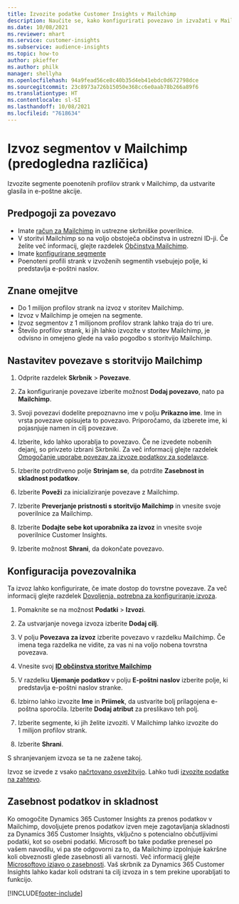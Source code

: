 ```yaml
---
title: Izvozite podatke Customer Insights v Mailchimp
description: Naučite se, kako konfigurirati povezavo in izvažati v Mailchimp.
ms.date: 10/08/2021
ms.reviewer: mhart
ms.service: customer-insights
ms.subservice: audience-insights
ms.topic: how-to
author: pkieffer
ms.author: philk
manager: shellyha
ms.openlocfilehash: 94a9fead56ce8c40b35d4eb41ebdc0d672798dce
ms.sourcegitcommit: 23c8973a726b15050e368cc6e0aab78b266a89f6
ms.translationtype: HT
ms.contentlocale: sl-SI
ms.lasthandoff: 10/08/2021
ms.locfileid: "7618634"
---
```

# <a name="export-segments-to-mailchimp-preview"></a>Izvoz segmentov v Mailchimp (predogledna različica)

Izvozite segmente poenotenih profilov strank v Mailchimp, da ustvarite glasila in e-poštne akcije.

## <a name="prerequisites-for-connection"></a>Predpogoji za povezavo

-   Imate [račun za Mailchimp](https://mailchimp.com/) in ustrezne skrbniške poverilnice.
-   V storitvi Mailchimp so na voljo obstoječa občinstva in ustrezni ID-ji. Če želite več informacij, glejte razdelek [Občinstva Mailchimp](https://mailchimp.com/help/create-audience/).
-   Imate [konfigurirane segmente](segments.md)
-   Poenoteni profili strank v izvoženih segmentih vsebujejo polje, ki predstavlja e-poštni naslov.

## <a name="known-limitations"></a>Znane omejitve

- Do 1 milijon profilov strank na izvoz v storitev Mailchimp.
- Izvoz v Mailchimp je omejen na segmente.
- Izvoz segmentov z 1 milijonom profilov strank lahko traja do tri ure. 
- Število profilov strank, ki jih lahko izvozite v storitev Mailchimp, je odvisno in omejeno glede na vašo pogodbo s storitvijo Mailchimp.

## <a name="set-up-connection-to-mailchimp"></a>Nastavitev povezave s storitvijo Mailchimp

1. Odprite razdelek **Skrbnik** > **Povezave**.

1. Za konfiguriranje povezave izberite možnost **Dodaj povezavo**, nato pa **Mailchimp**.

1. Svoji povezavi dodelite prepoznavno ime v polju **Prikazno ime**. Ime in vrsta povezave opisujeta to povezavo. Priporočamo, da izberete ime, ki pojasnjuje namen in cilj povezave.

1. Izberite, kdo lahko uporablja to povezavo. Če ne izvedete nobenih dejanj, so privzeto izbrani Skrbniki. Za več informacij glejte razdelek [Omogočanje uporabe povezav za izvoze podatkov za sodelavce](connections.md#allow-contributors-to-use-a-connection-for-exports).

1. Izberite potrditveno polje **Strinjam se**, da potrdite **Zasebnost in skladnost podatkov**.

1. Izberite **Poveži** za inicializiranje povezave z Mailchimp.

1. Izberite **Preverjanje pristnosti s storitvijo Mailchimp** in vnesite svoje poverilnice za Mailchimp.

1. Izberite **Dodajte sebe kot uporabnika za izvoz** in vnesite svoje poverilnice Customer Insights.

1. Izberite možnost **Shrani**, da dokončate povezavo. 

## <a name="configure-the-connector"></a>Konfiguracija povezovalnika

Ta izvoz lahko konfigurirate, če imate dostop do tovrstne povezave. Za več informacij glejte razdelek [Dovoljenja, potrebna za konfiguriranje izvoza](export-destinations.md#set-up-a-new-export).

1. Pomaknite se na možnost **Podatki** > **Izvozi**.

1. Za ustvarjanje novega izvoza izberite **Dodaj cilj**.

1. V polju **Povezava za izvoz** izberite povezavo v razdelku Mailchimp. Če imena tega razdelka ne vidite, za vas ni na voljo nobena tovrstna povezava.

1. Vnesite svoj **[ID občinstva storitve Mailchimp](https://mailchimp.com/help/find-audience-id/)**

1. V razdelku **Ujemanje podatkov** v polju **E-poštni naslov** izberite polje, ki predstavlja e-poštni naslov stranke. 

1. Izbirno lahko izvozite **Ime** in **Priimek**, da ustvarite bolj prilagojena e-poštna sporočila. Izberite **Dodaj atribut** za preslikavo teh polj.

1. Izberite segmente, ki jih želite izvoziti. V Mailchimp lahko izvozite do 1 milijon profilov strank.

1. Izberite **Shrani**.

S shranjevanjem izvoza se ta ne zažene takoj.

Izvoz se izvede z vsako [načrtovano osvežitvijo](system.md#schedule-tab). Lahko tudi [izvozite podatke na zahtevo](export-destinations.md#run-exports-on-demand). 

## <a name="data-privacy-and-compliance"></a>Zasebnost podatkov in skladnost

Ko omogočite Dynamics 365 Customer Insights za prenos podatkov v Mailchimp, dovoljujete prenos podatkov izven meje zagotavljanja skladnosti za Dynamics 365 Customer Insights, vključno s potencialno občutljivimi podatki, kot so osebni podatki. Microsoft bo take podatke prenesel po vašem navodilu, vi pa ste odgovorni za to, da Mailchimp izpolnjuje kakršne koli obveznosti glede zasebnosti ali varnosti. Več informacij glejte [Microsoftovo izjavo o zasebnosti](https://go.microsoft.com/fwlink/?linkid=396732).
Vaš skrbnik za Dynamics 365 Customer Insights lahko kadar koli odstrani ta cilj izvoza in s tem prekine uporabljati to funkcijo.

[!INCLUDE[footer-include](../includes/footer-banner.md)]
